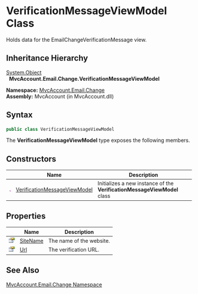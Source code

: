 VerificationMessageViewModel Class
==================================
Holds data for the EmailChangeVerificationMessage view.


Inheritance Hierarchy
---------------------
[System.Object][1]  
  **MvcAccount.Email.Change.VerificationMessageViewModel**  

**Namespace:** [MvcAccount.Email.Change][2]  
**Assembly:** MvcAccount (in MvcAccount.dll)

Syntax
------

```csharp
public class VerificationMessageViewModel
```

The **VerificationMessageViewModel** type exposes the following members.


Constructors
------------

                 | Name                              | Description                                                              
---------------- | --------------------------------- | ------------------------------------------------------------------------ 
![Public method] | [VerificationMessageViewModel][3] | Initializes a new instance of the **VerificationMessageViewModel** class 


Properties
----------

                   | Name          | Description              
------------------ | ------------- | ------------------------ 
![Public property] | [SiteName][4] | The name of the website. 
![Public property] | [Url][5]      | The verification URL.    


See Also
--------
[MvcAccount.Email.Change Namespace][2]  

[1]: http://msdn.microsoft.com/en-us/library/e5kfa45b
[2]: ../README.md
[3]: _ctor.md
[4]: SiteName.md
[5]: Url.md
[Public method]: ../../_icons/pubmethod.gif "Public method"
[Public property]: ../../_icons/pubproperty.gif "Public property"